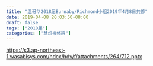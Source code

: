 ```yaml
---
title: "温哥华2018届Burnaby/Richmond小组2019年4月8日共修"
date: 2019-04-08 20:03:50-08:00
draft: false
tags: ["2018届"]
categories: ["慧灯禅修班"]
---
```

https://s3.ap-northeast-1.wasabisys.com/hdcx/hdv/f/attachments/264/712.pptx
